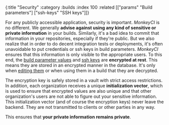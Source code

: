 {:title "Security"
 :category :builds
 :index 100
 :related [["params" "Build parameters"]
           ["ssh-keys" "SSH keys"]]}

For any publicly accessible application, security is important.  *MonkeyCI* is no different.
We generally **advise against using any kind of sensitive or private information** in your builds.
Similarly, it's a bad idea to commit that information in your repositories, especially if
they're public.  But we also realize that in order to do decent integration tests or deployments,
it's often unavoidable to put credentials or ssh keys in build parameters.  *MonkeyCI* ensures
that this information is only visible to the appropriate users.  To this end, the [build
parameter values](params) and [ssh keys](ssh-keys) are **encrypted at rest**.  This means they
are stored in an encrypted manner in the database.  It's only when [editing them](params/) or when
using them in a build that they are decrypted.

The encryption key is safely stored in a vault with strict access restrictions.  In addition,
each organization receives a unique **initialization vector**, which is used to ensure that
encrypted values are also unique and that other organization's users are not able to figure
out your sensitive information.  This initialization vector (and of course the encryption
keys) never leave the backend.  They are not transmitted to clients or other parties in
any way.

This ensures that **your private information remains private**.